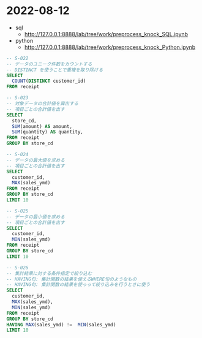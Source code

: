 # 2022-08-12

- sql
    - http://127.0.0.1:8888/lab/tree/work/preprocess_knock_SQL.ipynb
- python
    - http://127.0.0.1:8888/lab/tree/work/preprocess_knock_Python.ipynb

```sql
-- S-022
-- データのユニーク件数をカウントする
-- DISTINCT を使うことで重複を取り除ける
SELECT
  COUNT(DISTINCT customer_id)
FROM receipt

-- S-023
-- 対象データの合計値を算出する
-- 項目ごとの合計値を出す
SELECT
  store_cd,
  SUM(amount) AS amount,
  SUM(quantity) AS quantity,
FROM receipt
GROUP BY store_cd

-- S-024
-- データの最大値を求める
-- 項目ごとの合計値を出す
SELECT
  customer_id,
  MAX(sales_ymd)
FROM receipt
GROUP BY store_cd
LIMIT 10

-- S-025
-- データの最小値を求める
-- 項目ごとの合計値を出す
SELECT
  customer_id,
  MIN(sales_ymd)
FROM receipt
GROUP BY store_cd
LIMIT 10

-- S-026
-- 集計結果に対する条件指定で絞り込む
-- HAVING句: 集計関数の結果を使えるWHERE句のようなもの
-- HAVING句: 集計関数の結果を使っって絞り込みを行うときに使う
SELECT
  customer_id,
  MAX(sales_ymd),
  MIN(sales_ymd)
FROM receipt
GROUP BY store_cd
HAVING MAX(sales_ymd) !=  MIN(sales_ymd)
LIMIT 10
```

```python
```

